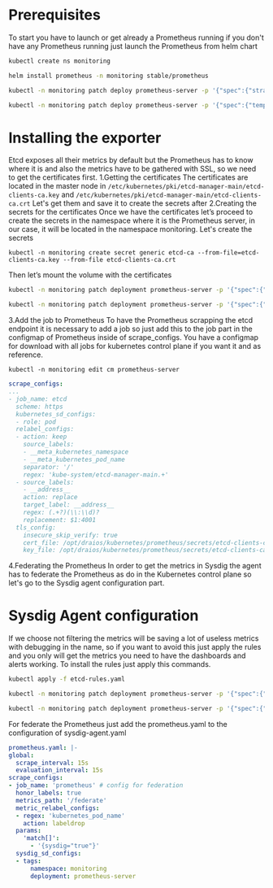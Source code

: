 # Prerequisites
  To start you have to launch or get already a Prometheus running if you don't have any Prometheus running just launch the Prometheus from helm chart
  ```sh
  kubectl create ns monitoring
  
  helm install prometheus -n monitoring stable/prometheus
  
  kubectl -n monitoring patch deploy prometheus-server -p '{"spec":{"strategy": {"type": "Recreate"}}}'
  
  kubectl -n monitoring patch deploy prometheus-server -p '{"spec":{"template":{"metadata":{"annotations":{"prometheus.io/scrape": "true", "prometheus.io/port": "9090"}}}}}'
  ```

# Installing the exporter
Etcd exposes all their metrics by default but the Prometheus has to know where it is and also the metrics have to be gathered with SSL, so we need to get the certificates first.
1.Getting the certificates
  The certificates are located in the master node in `/etc/kubernetes/pki/etcd-manager-main/etcd-clients-ca.key` and `/etc/kubernetes/pki/etcd-manager-main/etcd-clients-ca.crt`
  Let's get them and save it to create the secrets after
2.Creating the secrets for the certificates
  Once we have the certificates let’s proceed to create the secrets in the namespace where it is the Prometheus server, in our case, it will be located in the namespace monitoring.
  Let's create the secrets
  ```
  kubectl -n monitoring create secret generic etcd-ca --from-file=etcd-clients-ca.key --from-file etcd-clients-ca.crt
  ```
  Then let’s mount the volume with the certificates
  ```sh
  kubectl -n monitoring patch deployment prometheus-server -p '{"spec":{"template":{"spec":{"volumes":[{"name":"etcd-ca","secret":{"defaultMode":420,"secretName":"etcd-ca"}}]}}}}'
  
  kubectl -n monitoring patch deployment prometheus-server -p '{"spec":{"template":{"spec":{"containers":[{"name":"prometheus-server","volumeMounts": [{"mountPath": "/opt/draios/kubernetes/prometheus/secrets","name": "etcd-ca"}]}]}}}}'
  ```
3.Add the job to Prometheus
  To have the Prometheus scrapping the etcd endpoint it is necessary to add a job so just add this to the job part in the configmap of Prometheus inside of scrape_configs.
  You have a configmap for download with all jobs for kubernetes control plane if you want it and as reference.
  ```
  kubectl -n monitoring edit cm prometheus-server
  ```
  ```yaml
  scrape_configs:
  ...
  - job_name: etcd
    scheme: https
    kubernetes_sd_configs:
    - role: pod
    relabel_configs:
    - action: keep
      source_labels:
      - __meta_kubernetes_namespace
      - __meta_kubernetes_pod_name
      separator: '/'
      regex: 'kube-system/etcd-manager-main.+'
    - source_labels:
      - __address__
      action: replace
      target_label: __address__
      regex: (.+?)(\\:\\d)?
      replacement: $1:4001
    tls_config:
      insecure_skip_verify: true
      cert_file: /opt/draios/kubernetes/prometheus/secrets/etcd-clients-ca.crt
      key_file: /opt/draios/kubernetes/prometheus/secrets/etcd-clients-ca.key
  ```
4.Federating the Prometheus
  In order to get the metrics in Sysdig the agent has to federate the Prometheus as do in the Kubernetes control plane so let's go to the Sysdig agent configuration part.

# Sysdig Agent configuration
  If we choose not filtering the metrics will be saving a lot of useless metrics with debugging in the name, so if you want to avoid this just apply the rules and you only 
  will get the metrics you need to have the dashboards and alerts working.
  To install the rules just apply this commands.
  ```sh
  kubectl apply -f etcd-rules.yaml
  
  kubectl -n monitoring patch deployment prometheus-server -p '{"spec":{"template":{"spec":{"volumes":[{"name":"etcd-rules","configMap":{"defaultMode":420,"name":"etcd-rules"}}]}}}}'
  
  kubectl -n monitoring patch deployment prometheus-server -p '{"spec":{"template":{"spec":{"containers":[{"name":"prometheus-server","volumeMounts": [{"mountPath": "/opt/rules","name": "etcd-rules"}]}]}}}}'
  ```
  For federate the Prometheus just add the prometheus.yaml to the configuration of sysdig-agent.yaml
  ```yaml
  prometheus.yaml: |-
  global:
    scrape_interval: 15s
    evaluation_interval: 15s
  scrape_configs:
  - job_name: 'prometheus' # config for federation
    honor_labels: true
    metrics_path: '/federate'
    metric_relabel_configs:
    - regex: 'kubernetes_pod_name'
      action: labeldrop
    params:
      'match[]':
        - '{sysdig="true"}'
    sysdig_sd_configs:
    - tags:
        namespace: monitoring
        deployment: prometheus-server
  ```
